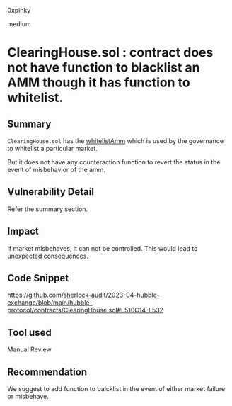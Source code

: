 0xpinky

medium

# ClearingHouse.sol : contract does not have function to blacklist an AMM though it has function to whitelist.

## Summary

`ClearingHouse.sol`  has the [whitelistAmm](https://github.com/sherlock-audit/2023-04-hubble-exchange/blob/main/hubble-protocol/contracts/ClearingHouse.sol#L510C14-L510C26) which is used by the governance to whitelist a particular market.

But it does not have any counteraction function to revert the status in the event of misbehavior of the amm.

## Vulnerability Detail

Refer the summary section.

## Impact

If market misbehaves, it can not be controlled. This would lead to unexpected consequences.

## Code Snippet

https://github.com/sherlock-audit/2023-04-hubble-exchange/blob/main/hubble-protocol/contracts/ClearingHouse.sol#L510C14-L532

## Tool used

Manual Review

## Recommendation

We suggest to add function to balcklist  in the event of either market failure or misbehave.
